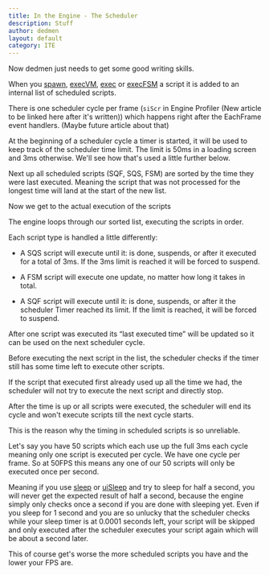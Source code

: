 ```yaml
---
title: In the Engine - The Scheduler
description: Stuff
author: dedmen
layout: default
category: ITE
---
```


Now dedmen just needs to get some good writing skills.


When you [spawn](https://community.bistudio.com/wiki/spawn), [execVM](https://community.bistudio.com/wiki/execVM), [exec](https://community.bistudio.com/wiki/execVM) or [execFSM](https://community.bistudio.com/wiki/execFSM) a script it is added to an internal list of scheduled scripts.


There is one scheduler cycle per frame (`siScr` in Engine Profiler (New article to be linked here after it's written)) which happens right after the EachFrame event handlers. (Maybe future article about that)

At the beginning of a scheduler cycle a timer is started, it will be used to keep track of the scheduler time limit.
The limit is 50ms in a loading screen and 3ms otherwise. We'll see how that's used a little further below.

Next up all scheduled scripts (SQF, SQS, FSM) are sorted by the time they were last executed. Meaning the script that was not processed for the longest time will land at the start of the new list.


Now we get to the actual execution of the scripts

The engine loops through our sorted list, executing the scripts in order.

Each script type is handled a little differently:

- A SQS script will execute until it: is done, suspends, or after it executed for a total of 3ms. If the 3ms limit is reached it will be forced to suspend.

- A FSM script will execute one update, no matter how long it takes in total.

- A SQF script will execute until it: is done, suspends, or after it the scheduler Timer reached its limit. If the limit is reached, it will be forced to suspend.

After one script was executed its “last executed time” will be updated so it can be used on the next scheduler cycle.

Before executing the next script in the list, the scheduler checks if the timer still has some time left to execute other scripts.

If the script that executed first already used up all the time we had, the scheduler will not try to execute the next script and directly stop.

After the time is up or all scripts were executed, the scheduler will end its cycle and won't execute scripts till the next cycle starts.

This is the reason why the timing in scheduled scripts is so unreliable.

Let's say you have 50 scripts which each use up the full 3ms each cycle meaning only one script is executed per cycle.
We have one cycle per frame. So at 50FPS this means any one of our 50 scripts will only be executed once per second.

Meaning if you use [sleep](https://community.bistudio.com/wiki/sleep) or [uiSleep](https://community.bistudio.com/wiki/uiSleep) and try to sleep for half a second, you will never get the expected result of half a second, because the engine simply only checks once a second if you are done with sleeping yet.
Even if you sleep for 1 second and you are so unlucky that the scheduler checks while your sleep timer is at 0.0001 seconds left, your script will be skipped and only executed after the scheduler executes your script again which will be about a second later.

This of course get's worse the more scheduled scripts you have and the lower your FPS are.